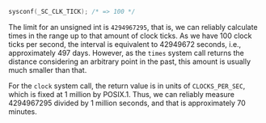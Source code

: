 ~~~c
sysconf(_SC_CLK_TICK); /* => 100 */
~~~

The limit for an unsigned int is `4294967295`, that is, we can reliably calculate
times in the range up to that amount of clock ticks. As we have 100 clock ticks
per second, the interval is equivalent to 42949672 seconds, i.e., approximately
497 days. However, as the `times` system call returns the distance considering an
arbitrary point in the past, this amount is usually much smaller than that.

For the `clock` system call, the return value is in units of `CLOCKS_PER_SEC`,
which is fixed at 1 million by POSIX.1. Thus, we can reliably measure 4294967295
divided by 1 million seconds, and that is approximately 70 minutes.
